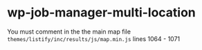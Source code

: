 # wp-job-manager-multi-location
You must comment in the the main map file <code>themes/listify/inc/results/js/map.min.js</code> lines 1064 - 1071